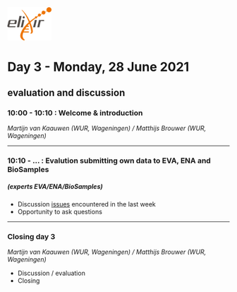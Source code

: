 <img src="images/logo_elixir.png" width="100">

# Day 3 - Monday, 28 June 2021
## evaluation and discussion

### 10:00 - 10:10 : Welcome & introduction
*Martijn van Kaauwen (WUR, Wageningen) / Matthijs Brouwer (WUR, Wageningen)*

---

### 10:10 - ... : Evalution submitting own data to EVA, ENA and BioSamples
##### (_experts EVA/ENA/BioSamples_)
- Discussion [issues](../../../issues) encountered in the last week
- Opportunity to ask questions

---

### Closing day 3
*Martijn van Kaauwen (WUR, Wageningen) / Matthijs Brouwer (WUR, Wageningen)*
* Discussion / evaluation
* Closing
